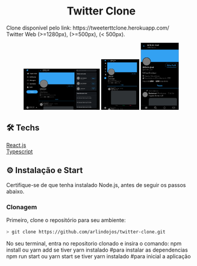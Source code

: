 <h1 align="center">
    Twitter Clone
</h1>
Clone disponivel pelo link: https://tweeterttclone.herokuapp.com/
<br/>
Twitter Web (>=1280px), (>=500px), (< 500px).

<p align="center"></p>
<p align="center">
  <img src="https://github.com/arlindojos/twitter-clone/blob/master/src/styles/images/Twitter%20Web%20(_%3D1280).png" alt="Landing Page Proffy in Desktop" width="40%" />
  <img src="https://github.com/arlindojos/twitter-clone/blob/master/src/styles/images/Twitter%20Web%20(_%3D500).png" alt="Study Page in Desktop" width="20%" />
  <img src="https://github.com/arlindojos/twitter-clone/blob/master/src/styles/images/Twitter%20Web%20(_500).png" alt="Study Page in Desktop" width="20%" />
</p>

## 🛠 Techs
 <a href="https://pt-br.reactjs.org/">React.js</a>
 <br /><a href="https://www.typescriptlang.org/">Typescript</a>
 
 ## ⚙ Instalação e Start
Certifique-se de que tenha instalado Node.js, antes de seguir os passos abaixo.

### Clonagem
Primeiro, clone o repositório para seu ambiente:

```bash
> git clone https://github.com/arlindojos/twitter-clone.git
```

No seu terminal, entra no repositorio clonado e insira o comando: 
npm install ou yarn add se tiver yarn instalado #para instalar as dependencias
npm run start ou yarn start se tiver yarn instalado #para inicial a aplicação
